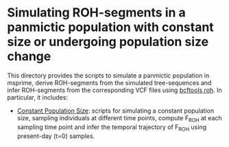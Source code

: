 # Simulating ROH-segments in a panmictic population with constant size or undergoing population size change 

This directory provides the scripts to simulate a panmictic population in msprime, derive ROH-segments from the simulated tree-sequences and infer ROH-segments from the corresponding VCF files using [bcftools roh](https://samtools.github.io/bcftools/howtos/roh-calling.html). In particular, it includes:

* [Constant Population Size](script_simulation_PanmicticWithStablePopSize.py): scripts for simulating a constant population size, sampling individuals at different time points, compute F<sub>ROH</sub> at each sampling time point and infer the temporal trajectory of F<sub>ROH</sub> using present-day (t=0) samples.
